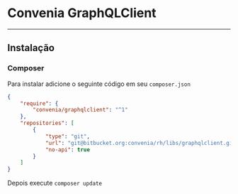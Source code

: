 # Convenia GraphQLClient

---

## Instalação

### Composer

Para instalar adicione o seguinte código em seu ```composer.json```

```json
{
    "require": {
        "convenia/graphqlclient": "^1"
    },
    "repositories": [
        {
            "type": "git",
            "url": "git@bitbucket.org:convenia/rh/libs/graphqlclient.git",
            "no-api": true
        }
    ]
}

```

Depois execute ```composer update```
